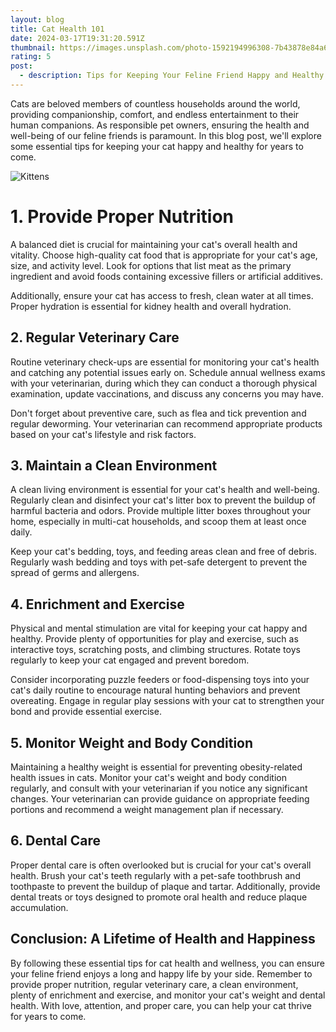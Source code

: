 ```yaml
---
layout: blog
title: Cat Health 101
date: 2024-03-17T19:31:20.591Z
thumbnail: https://images.unsplash.com/photo-1592194996308-7b43878e84a6?w=800&auto=format&fit=crop&q=60&ixlib=rb-4.0.3&ixid=M3wxMjA3fDB8MHxzZWFyY2h8Mnx8Y2F0c3xlbnwwfHwwfHx8MA%3D%3D
rating: 5
post:
  - description: Tips for Keeping Your Feline Friend Happy and Healthy
---
```

Cats are beloved members of countless households around the world,
providing companionship, comfort, and endless entertainment to their
human companions. As responsible pet owners, ensuring the health and
well-being of our feline friends is paramount. In this blog post, we'll
explore some essential tips for keeping your cat happy and healthy for
years to come.

![Kittens](/images/2.jpg)

# 1. Provide Proper Nutrition

A balanced diet is crucial for maintaining your cat's overall health
and vitality. Choose high-quality cat food that is appropriate for your
cat's age, size, and activity level. Look for options that list meat as
the primary ingredient and avoid foods containing excessive fillers or
artificial additives.

Additionally, ensure your cat has access to fresh, clean water at all
times. Proper hydration is essential for kidney health and overall
hydration.

## 2. Regular Veterinary Care

Routine veterinary check-ups are essential for monitoring your cat's
health and catching any potential issues early on. Schedule annual
wellness exams with your veterinarian, during which they can conduct a
thorough physical examination, update vaccinations, and discuss any
concerns you may have.

Don't forget about preventive care, such as flea and tick prevention
and regular deworming. Your veterinarian can recommend appropriate
products based on your cat's lifestyle and risk factors.

## 3. Maintain a Clean Environment

A clean living environment is essential for your cat's health and
well-being. Regularly clean and disinfect your cat's litter box to
prevent the buildup of harmful bacteria and odors. Provide multiple
litter boxes throughout your home, especially in multi-cat households,
and scoop them at least once daily.

Keep your cat's bedding, toys, and feeding areas clean and free of
debris. Regularly wash bedding and toys with pet-safe detergent to
prevent the spread of germs and allergens.

## 4. Enrichment and Exercise

Physical and mental stimulation are vital for keeping your cat happy and
healthy. Provide plenty of opportunities for play and exercise, such as
interactive toys, scratching posts, and climbing structures. Rotate toys
regularly to keep your cat engaged and prevent boredom.

Consider incorporating puzzle feeders or food-dispensing toys into your
cat's daily routine to encourage natural hunting behaviors and prevent
overeating. Engage in regular play sessions with your cat to strengthen
your bond and provide essential exercise.

## 5. Monitor Weight and Body Condition

Maintaining a healthy weight is essential for preventing obesity-related
health issues in cats. Monitor your cat's weight and body condition
regularly, and consult with your veterinarian if you notice any
significant changes. Your veterinarian can provide guidance on
appropriate feeding portions and recommend a weight management plan if
necessary.

## 6. Dental Care

Proper dental care is often overlooked but is crucial for your cat's
overall health. Brush your cat's teeth regularly with a pet-safe
toothbrush and toothpaste to prevent the buildup of plaque and tartar.
Additionally, provide dental treats or toys designed to promote oral
health and reduce plaque accumulation.

## Conclusion: A Lifetime of Health and Happiness

By following these essential tips for cat health and wellness, you can
ensure your feline friend enjoys a long and happy life by your side.
Remember to provide proper nutrition, regular veterinary care, a clean
environment, plenty of enrichment and exercise, and monitor your cat's
weight and dental health. With love, attention, and proper care, you can
help your cat thrive for years to come.
